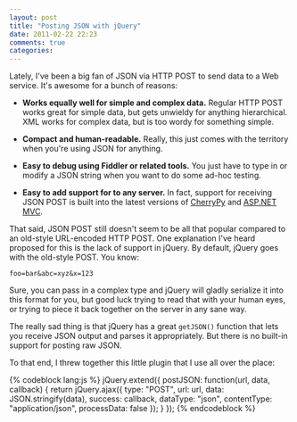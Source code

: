 ```yaml
---
layout: post
title: "Posting JSON with jQuery"
date: 2011-02-22 22:23
comments: true
categories: 
---
```


Lately, I've been a big fan of JSON via HTTP POST to send data to a Web service.
It's awesome for a bunch of reasons:

*   **Works equally well for simple and complex data.** Regular HTTP POST works great
    for simple data, but gets unwieldy for anything hierarchical. XML works for
    complex data, but is too wordy for something simple.

*   **Compact and human-readable.** Really, this just comes with the territory when
    you're using JSON for anything.

*   **Easy to debug using Fiddler or related tools.** You just have to type in or
    modify a JSON string when you want to do some ad-hoc testing.

*   **Easy to add support for to any server.** In fact, support for receiving JSON
    POST is built into the latest versions of
    [CherryPy](http://docs.cherrypy.org/dev/refman/lib/jsontools.html) and
    [ASP.NET MVC](http://msdn.microsoft.com/en-us/library/system.web.mvc.jsonvalueproviderfactory.aspx).

That said, JSON POST still doesn't seem to be all that popular compared to
an old-style URL-encoded HTTP POST. One explanation I've heard proposed for
this is the lack of support in jQuery. By default, jQuery goes with the
old-style POST. You know:

    foo=bar&abc=xyz&x=123

Sure, you can pass in a complex type and jQuery will gladly serialize it
into this format for you, but good luck trying to read that with your human
eyes, or trying to piece it back together on the server in any sane way.

The really sad thing is that jQuery has a great `getJSON()` function that lets
you receive JSON output and parses it appropriately. But there is no
built-in support for posting raw JSON.

To that end, I threw together this little plugin that I use all over the
place:

{% codeblock lang:js %}
  jQuery.extend({
    postJSON: function(url, data, callback) {
      return jQuery.ajax({
        type: "POST",
        url: url,
        data: JSON.stringify(data),
        success: callback,
        dataType: "json",
        contentType: "application/json",
        processData: false
      });
    }
  });
{% endcodeblock %}
